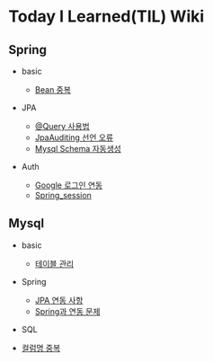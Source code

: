 # Today I Learned(TIL) Wiki

## Spring
* basic
  * [Bean 중복](https://github.com/kl529/TIL/blob/main/Spring/basic/Bean%EC%A4%91%EB%B3%B5.md)

* JPA
  * [@Query 사용법](https://github.com/kl529/TIL/blob/main/Spring/JPA/%40Query%20%EC%82%AC%EC%9A%A9%EB%B2%95.md)
  * [JpaAuditing 선언 오류](https://github.com/kl529/TIL/blob/main/Spring/JPA/JpaAuditing%20%EC%84%A0%EC%96%B8%20%EC%98%A4%EB%A5%98.md)
  * [Mysql Schema 자동생성](https://github.com/kl529/TIL/blob/main/Spring/JPA/Schema%20%EC%9E%90%EB%8F%99%EC%83%9D%EC%84%B1.md)

* Auth
  * [Google 로그인 연동](https://github.com/kl529/TIL/blob/main/Spring/Auth/Google%20%EB%A1%9C%EA%B7%B8%EC%9D%B8%20%EC%97%B0%EB%8F%99%20%EC%97%90%EB%9F%AC.md)
  * [Spring_session](https://github.com/kl529/TIL/blob/main/Spring/Auth/Spring_session.md)

## Mysql
* basic
  * [테이블 관리](https://github.com/kl529/TIL/blob/main/Mysql/basic/%ED%85%8C%EC%9D%B4%EB%B8%94%20%EA%B4%80%EB%A6%AC.md)

* Spring
  * [JPA 연동 사항](https://github.com/kl529/TIL/blob/main/Mysql/spring/JPA%20%EC%97%B0%EB%8F%99%20%EC%82%AC%ED%95%AD.md)
  * [Spring과 연동 문제](https://github.com/kl529/TIL/blob/main/Mysql/spring/Spring%EA%B3%BC%20%EC%97%B0%EB%8F%99%20%EB%AC%B8%EC%A0%9C.md)

 * SQL
  * [컬럼명 중복](https://github.com/kl529/TIL/blob/main/Mysql/SQL/column%20%EC%A4%91%EB%B3%B5%EC%97%90%EB%9F%AC.md)
